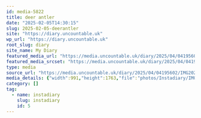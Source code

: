 ```yaml
---
id: media-5822
title: deer antler
date: "2025-02-05T14:30:15"
slug: 2025-02-05-deerantler
site: "https://diary.uncountable.uk"
wp_url: "https://diary.uncountable.uk"
root_slug: diary
site_name: My Diary
featured_media_url: "https://media.uncountable.uk/diary/2025/04/04195602/IMG20250205143015.webp"
featured_media_srcset: "https://media.uncountable.uk/diary/2025/04/04195602/IMG20250205143015-169x300.webp 169w, https://media.uncountable.uk/diary/2025/04/04195602/IMG20250205143015-576x1024.webp 576w, https://media.uncountable.uk/diary/2025/04/04195602/IMG20250205143015-150x150.webp 150w, https://media.uncountable.uk/diary/2025/04/04195602/IMG20250205143015-360x640.webp 360w, https://media.uncountable.uk/diary/2025/04/04195602/IMG20250205143015.webp 991w"
type: media
source_url: "https://media.uncountable.uk/diary/2025/04/04195602/IMG20250205143015.webp"
media_details: {"width":991,"height":1763,"file":"photos/Instadiary/IMG20250205143015.webp","filesize":181772,"sizes":{"medium":{"file":"IMG20250205143015-169x300.webp","width":169,"height":300,"filesize":26630,"mime_type":"image/webp","source_url":"https://media.uncountable.uk/diary/2025/04/04195602/IMG20250205143015-169x300.webp"},"large":{"file":"IMG20250205143015-576x1024.webp","width":576,"height":1024,"filesize":231870,"mime_type":"image/webp","source_url":"https://media.uncountable.uk/diary/2025/04/04195602/IMG20250205143015-576x1024.webp"},"thumbnail":{"file":"IMG20250205143015-150x150.webp","width":150,"height":150,"filesize":11874,"mime_type":"image/webp","source_url":"https://media.uncountable.uk/diary/2025/04/04195602/IMG20250205143015-150x150.webp"},"mobwidth":{"file":"IMG20250205143015-360x640.webp","width":360,"height":640,"filesize":108932,"mime_type":"image/webp","source_url":"https://media.uncountable.uk/diary/2025/04/04195602/IMG20250205143015-360x640.webp"},"full":{"file":"IMG20250205143015.webp","width":991,"height":1763,"mime_type":"image/webp","source_url":"https://media.uncountable.uk/diary/2025/04/04195602/IMG20250205143015.webp"}},"image_meta":{"aperture":"0","credit":"","camera":"","caption":"","created_timestamp":"0","copyright":"","focal_length":"0","iso":"0","shutter_speed":"0","title":"","orientation":"0","keywords":[]}}
category: []
tag:
  - name: instadiary
    slug: instadiary
    id: 5
---
```


